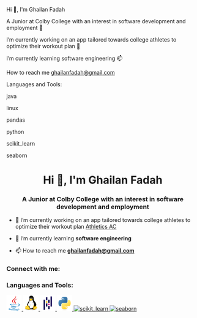 Hi 👋, I'm Ghailan Fadah

A Junior at Colby College with an interest in software development and employment 🔭 

I’m currently working on an app tailored towards college athletes to optimize their workout plan 🌱 

I’m currently learning software engineering 📫 

How to reach me ghailanfadah@gmail.com

Languages and Tools:

java

linux

pandas

python

scikit_learn

seaborn

<h1 align="center">Hi 👋, I'm Ghailan Fadah</h1>
<h3 align="center">A Junior at Colby College with an interest in software development and employment</h3>

- 🔭 I’m currently working on an app tailored towards college athletes to optimize their workout plan [Athletics AC](https://github.com/GhailanFadah/CS321)

- 🌱 I’m currently learning **software engineering**

- 📫 How to reach me **ghailanfadah@gmail.com**

<h3 align="left">Connect with me:</h3>
<p align="left">
</p>

<h3 align="left">Languages and Tools:</h3>
<p align="left"> <a href="https://www.java.com" target="_blank" rel="noreferrer"> <img src="https://raw.githubusercontent.com/devicons/devicon/master/icons/java/java-original.svg" alt="java" width="40" height="40"/> </a> <a href="https://www.linux.org/" target="_blank" rel="noreferrer"> <img src="https://raw.githubusercontent.com/devicons/devicon/master/icons/linux/linux-original.svg" alt="linux" width="40" height="40"/> </a> <a href="https://pandas.pydata.org/" target="_blank" rel="noreferrer"> <img src="https://raw.githubusercontent.com/devicons/devicon/2ae2a900d2f041da66e950e4d48052658d850630/icons/pandas/pandas-original.svg" alt="pandas" width="40" height="40"/> </a> <a href="https://www.python.org" target="_blank" rel="noreferrer"> <img src="https://raw.githubusercontent.com/devicons/devicon/master/icons/python/python-original.svg" alt="python" width="40" height="40"/> </a> <a href="https://scikit-learn.org/" target="_blank" rel="noreferrer"> <img src="https://upload.wikimedia.org/wikipedia/commons/0/05/Scikit_learn_logo_small.svg" alt="scikit_learn" width="40" height="40"/> </a> <a href="https://seaborn.pydata.org/" target="_blank" rel="noreferrer"> <img src="https://seaborn.pydata.org/_images/logo-mark-lightbg.svg" alt="seaborn" width="40" height="40"/> </a> </p>


<!---
GhailanFadah/GhailanFadah is a ✨ special ✨ repository because its `README.md` (this file) appears on your GitHub profile.
You can click the Preview link to take a look at your changes.
--->
